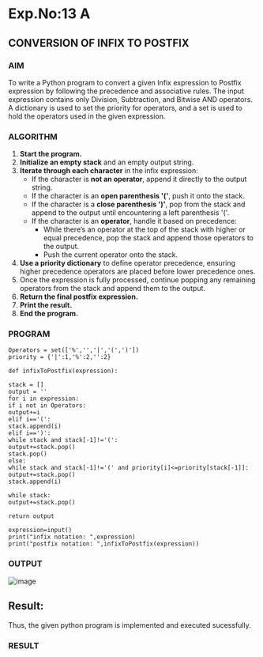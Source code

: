 # Exp.No:13 A 
## CONVERSION OF INFIX TO POSTFIX



### AIM  
To write a Python program to convert a given Infix expression to Postfix expression by following the precedence and associative rules. The input expression contains only Division, Subtraction, and Bitwise AND operators. A dictionary is used to set the priority for operators, and a set is used to hold the operators used in the given expression.


### ALGORITHM

1. **Start the program.**
2. **Initialize an empty stack** and an empty output string.
3. **Iterate through each character** in the infix expression:
   - If the character is **not an operator**, append it directly to the output string.
   - If the character is an **open parenthesis '('**, push it onto the stack.
   - If the character is a **close parenthesis ')'**, pop from the stack and append to the output until encountering a left parenthesis '('.
   - If the character is an **operator**, handle it based on precedence:
     - While there’s an operator at the top of the stack with higher or equal precedence, pop the stack and append those operators to the output.
     - Push the current operator onto the stack.
4. **Use a priority dictionary** to define operator precedence, ensuring higher precedence operators are placed before lower precedence ones.
5. Once the expression is fully processed, continue popping any remaining operators from the stack and append them to the output.
6. **Return the final postfix expression.**
7. **Print the result.**
8. **End the program.**



### PROGRAM

```
Operators = set(['%','','|','(',')'])
priority = {'|':1,'%':2,'':2}

def infixToPostfix(expression):

stack = []
output = ''
for i in expression:
if i not in Operators:
output+=i
elif i=='(':
stack.append(i)
elif i==')':
while stack and stack[-1]!='(':
output+=stack.pop()
stack.pop()
else:
while stack and stack[-1]!='(' and priority[i]<=priority[stack[-1]]:
output+=stack.pop()
stack.append(i)

while stack:
output+=stack.pop()

return output

expression=input()
print("infix notation: ",expression)
print("postfix notation: ",infixToPostfix(expression))
```

### OUTPUT
![image](https://github.com/user-attachments/assets/7aff3c58-6543-4a40-b33a-10cc46e8f6b7)

## Result:
Thus, the given python program is implemented and executed sucessfully.
### RESULT


